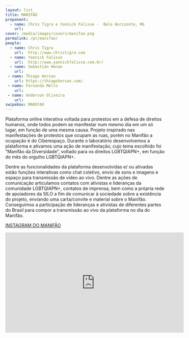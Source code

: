 ```yaml
---
layout: list
title: MANIFÃO 
proponent:
  - name: Chris Tigra e Yannick Falisse -  Belo Horizonte, MG
    url: 
cover: /media/images/covers/manifao.png
permalink: /pt/manifao/
people:
  - name: Chris Tigra
    url:  http://www.christigra.com
  - name: Yannick Falisse
    url:  http://www.yannickfalisse.com.br/
  - name: Sebastián Henao
    url:   
 - name: Thiago Hersan
    url: https://thiagohersan.com/
 - name: Fernanda Mello
    url:
 - name: Anderson Oliveira
    url:
swipebox: MANIFAO
---
```


Plataforma online interativa voltada para protestos em a defesa de direitos humanos, onde todos podem se manifestar num mesmo dia em um só lugar, em função de uma mesma causa. Projeto inspirado nas manifestações de protestos que ocupam as ruas, porém no Manifão a ocupação é do Ciberespaço. Durante o laboratório desenvolvemos a plataforma e ativamos uma ação de
manifestação, cujo tema escolhido foi “Manifão da Diversidade”, voltado para os direitos LGBTQIAPN+, em função do mês do orgulho LGBTQIAPN+. 
  
Dentre as funcionalidades da plataforma desenvolvidas e/ ou ativadas estão funções interativas como chat coletivo, envio de sons e imagens e espaço para transmissão de video ao vivo. Dentre as ações de comunicação articulamos contatos com ativistas e lideranças da comunidade LGBTQIAPN+, contatos de imprensa, bem como a própria rede de apoiadores da SILO a fim de comunicar à sociedade sobre a existência do projeto, enviando uma carta/convite e material sobre o Manifão. Conseguimos a participação de lideranças e ativistas de diferentes partes do Brasil para compor a transmissão ao vivo da plataforma no dia do Manifão.

[INSTAGRAM DO MANIFÃO](https://www.instagram.com/manifao/)


<div class="video-wrapper video-wrapper-16x9">
<iframe width="560" height="315" src="https://www.youtube.com/embed/vAt2K0fKtBA" frameborder="0" allow="accelerometer; autoplay; encrypted-media; gyroscope; picture-in-picture" allowfullscreen></iframe>
</div>
